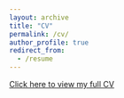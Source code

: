 ```yaml
---
layout: archive
title: "CV"
permalink: /cv/
author_profile: true
redirect_from:
  - /resume
---
```


[Click here to view my full CV](http:/yosoykit.github.io/_pages/Curtiuscv_14July2020.pdf)